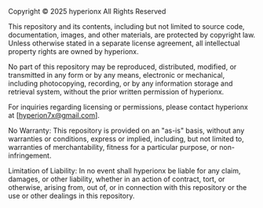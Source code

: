 Copyright © 2025 hyperionx
All Rights Reserved

This repository and its contents, including but not limited to source code, documentation, images, and other materials, are protected by copyright law. Unless otherwise stated in a separate license agreement, all intellectual property rights are owned by hyperionx.

No part of this repository may be reproduced, distributed, modified, or transmitted in any form or by any means, electronic or mechanical, including photocopying, recording, or by any information storage and retrieval system, without the prior written permission of hyperionx.

For inquiries regarding licensing or permissions, please contact hyperionx at [hyperion7x@gmail.com].

No Warranty: This repository is provided on an "as-is" basis, without any warranties or conditions, express or implied, including, but not limited to, warranties of merchantability, fitness for a particular purpose, or non-infringement.

Limitation of Liability: In no event shall hyperionx be liable for any claim, damages, or other liability, whether in an action of contract, tort, or otherwise, arising from, out of, or in connection with this repository or the use or other dealings in this repository.
